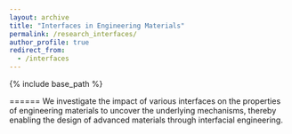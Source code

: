 ```yaml
---
layout: archive
title: "Interfaces in Engineering Materials"
permalink: /research_interfaces/
author_profile: true
redirect_from:
  - /interfaces
---
```


{% include base_path %}


  
======
We investigate the impact of various interfaces on the properties of engineering materials to uncover the underlying mechanisms, thereby enabling the design of advanced materials through interfacial engineering.
